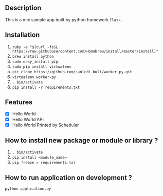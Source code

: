 ## Description ##
This is a mix sample app built by python framework `Flask`.
## Installation ##
1. `ruby -e "$(curl -fsSL https://raw.githubusercontent.com/Homebrew/install/master/install)"`
2. `brew install python`
3. `sudo easy_install pip` 
4. `sudo pip install virtualenv`
5. `git clone https://github.com/sanledi-buli/worker-py.git`
6. `virtualenv worker-py`
7. `. bin/activate`
8. `pip install -r requirements.txt`

## Features ##
- [x] Hello World
- [x] Hello World API
- [x] Hello World Printed by Scheduler

## How to install new package or module or library ? ##
1. `. bin/activate`
2. `pip install <module_name>`
3. `pip freeze > requirements.txt`

## How to run application on development ? ##
`python application.py`